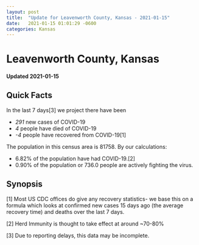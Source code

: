 ```yaml
---
layout: post
title:  "Update for Leavenworth County, Kansas - 2021-01-15"
date:   2021-01-15 01:01:29 -0600
categories: Kansas
---
```


# Leavenworth County, Kansas
#### Updated 2021-01-15

## Quick Facts

In the last 7 days[3] we project there have been
- *291* new cases of COVID-19
- *4* people have died of COVID-19
- *-4* people have recovered from COVID-19[1]

The population in this census area is 81758. By our calculations:
- 6.82% of the population have had COVID-19.[2]
- 0.90% of the population or 736.0 people are actively fighting the virus.

## Synopsis




[1] Most US CDC offices do give any recovery statistics- we base this on a formula which looks at confirmed new cases
15 days ago (the average recovery time) and deaths over the last 7 days.

[2] Herd Immunity is thought to take effect at around ~70-80%

[3] Due to reporting delays, this data may be incomplete.
 
    
